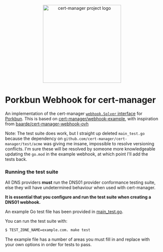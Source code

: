 <p align="center">
  <img src="https://raw.githubusercontent.com/cert-manager/cert-manager/d53c0b9270f8cd90d908460d69502694e1838f5f/logo/logo-small.png" height="256" width="256" alt="cert-manager project logo" />
</p>

# Porkbun Webhook for cert-manager

An implementation of the cert-manager [`webhook.Solver` interface](https://pkg.go.dev/github.com/cert-manager/cert-manager@v1.12.3/pkg/acme/webhook#Solver) for [Porkbun](https://porkbun.com/). This is based on [cert-manager/webhook-example](https://github.com/cert-manager/webhook-example), with inspiration from [baarde/cert-manager-webhook-ovh](https://github.com/baarde/cert-manager-webhook-ovh)

Note: The test suite does work, but I straight up deleted `main_test.go` because the dependency on `github.com/cert-manager/cert-manager/test/acme` was giving me insane, impossible to resolve versioning conflicts. I'm sure these will be resolved by someone more knowledgeable updating the `go.mod` in the example webhook, at which point I'll add the tests back.

### Running the test suite

All DNS providers **must** run the DNS01 provider conformance testing suite,
else they will have undetermined behaviour when used with cert-manager.

**It is essential that you configure and run the test suite when creating a
DNS01 webhook.**

An example Go test file has been provided in [main_test.go](https://github.com/bcspragu/cert-manager-webhook-porkbun/blob/master/main_test.go).

You can run the test suite with:

```bash
$ TEST_ZONE_NAME=example.com. make test
```

The example file has a number of areas you must fill in and replace with your
own options in order for tests to pass.
